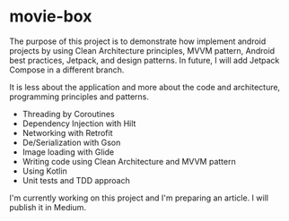 # movie-box

The purpose of this project is to demonstrate how implement android projects by using Clean Architecture principles, MVVM pattern, Android best practices, Jetpack, and design patterns.
In future, I will add Jetpack Compose in a different branch.

It is less about the application and more about the code and architecture, programming principles and patterns.


- Threading by Coroutines
- Dependency Injection with Hilt
- Networking with Retrofit
- De/Serialization with Gson
- Image loading with Glide
- Writing code using Clean Architecture and MVVM pattern
- Using Kotlin
- Unit tests and TDD approach


I'm currently working on this project and I'm preparing an article. I will publish it in Medium.
